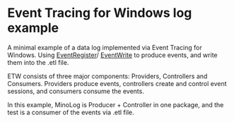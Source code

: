 # Event Tracing for Windows log example

A minimal example of a data log implemented via Event Tracing for Windows.
Using [EventRegister](https://docs.microsoft.com/en-us/windows/win32/api/evntprov/nf-evntprov-eventregister)/
[EventWrite](https://docs.microsoft.com/en-us/windows/win32/api/evntprov/nf-evntprov-eventwrite) to produce events, and write them into the .etl file.

ETW consists of three major components: Providers, Controllers and Consumers.
Providers produce events, controllers create and control event sessions, and consumers consume the events.

In this example, MinoLog is Producer + Controller in one package, and the test is a consumer of the events via .etl file.
